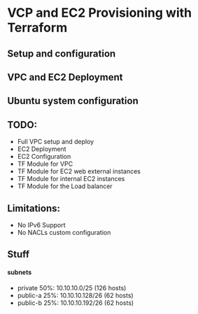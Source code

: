 # VCP and EC2 Provisioning with Terraform

## Setup and configuration

## VPC and EC2 Deployment

## Ubuntu system configuration

## TODO:
 
- Full VPC setup and deploy
- EC2 Deployment
- EC2 Configuration
- TF Module for VPC
- TF Module for EC2 web external instances
- TF Module for internal EC2 instances
- TF Module for the Load balancer


## Limitations:

- No IPv6 Support
- No NACLs custom configuration

## Stuff

#### subnets
- private 50%: 10.10.10.0/25  (126 hosts)
- public-a 25%: 10.10.10.128/26 (62 hosts)
- public-b 25%: 10.10.10.192/26 (62 hosts)
